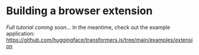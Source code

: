 # Building a browser extension

*Full tutorial coming soon...* In the meantime, check out the example application: https://github.com/huggingface/transformers.js/tree/main/examples/extension


